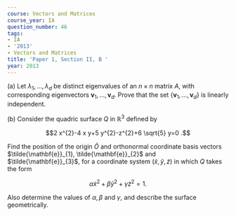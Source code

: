 ```yaml
---
course: Vectors and Matrices
course_year: IA
question_number: 46
tags:
- IA
- '2013'
- Vectors and Matrices
title: 'Paper 1, Section II, B '
year: 2013
---
```




(a) Let $\lambda_{1}, \ldots, \lambda_{d}$ be distinct eigenvalues of an $n \times n$ matrix $A$, with corresponding eigenvectors $\mathbf{v}_{1}, \ldots, \mathbf{v}_{d}$. Prove that the set $\left\{\mathbf{v}_{1}, \ldots, \mathbf{v}_{d}\right\}$ is linearly independent.

(b) Consider the quadric surface $Q$ in $\mathbb{R}^{3}$ defined by

$$2 x^{2}-4 x y+5 y^{2}-z^{2}+6 \sqrt{5} y=0 .$$

Find the position of the origin $\tilde{O}$ and orthonormal coordinate basis vectors $\tilde{\mathbf{e}}_{1}, \tilde{\mathbf{e}}_{2}$ and $\tilde{\mathbf{e}}_{3}$, for a coordinate system $(\tilde{x}, \tilde{y}, \tilde{z})$ in which $Q$ takes the form

$$\alpha \tilde{x}^{2}+\beta \tilde{y}^{2}+\gamma \tilde{z}^{2}=1 .$$

Also determine the values of $\alpha, \beta$ and $\gamma$, and describe the surface geometrically.